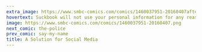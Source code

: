 ```yaml
---
extra_image: https://www.smbc-comics.com/comics/1460037951-20160407after.png
hovertext: Suckbook will not use your personal information for any reason, because if we even read it, we'd cringe so hard that we'd have nerve damage.
image: https://www.smbc-comics.com/comics/1460037951-20160407.png
next_comic: the-police
prev_comic: say-my-name
title: A Solution for Social Media
---
```


